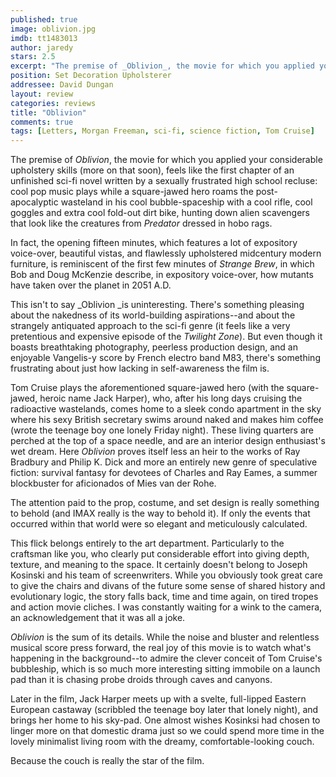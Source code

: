 ```yaml
---
published: true
image: oblivion.jpg
imdb: tt1483013
author: jaredy
stars: 2.5
excerpt: "The premise of _Oblivion_, the movie for which you applied your considerable upholstery skills (more on that soon), feels like the first chapter of an unfinished sci-fi novel written by a sexually frustrated high school recluse: cool pop music plays while a square-jawed hero roams the post-apocalyptic wasteland in his cool bubble-spaceship with a cool rifle, cool goggles and extra cool fold-out dirt bike, hunting down alien scavengers that look like the creatures from _Predator_ dressed in hobo rags."
position: Set Decoration Upholsterer
addressee: David Dungan
layout: review
categories: reviews
title: "Oblivion"
comments: true
tags: [Letters, Morgan Freeman, sci-fi, science fiction, Tom Cruise]
---
```

The premise of _Oblivion_, the movie for which you applied your considerable upholstery skills (more on that soon), feels like the first chapter of an unfinished sci-fi novel written by a sexually frustrated high school recluse: cool pop music plays while a square-jawed hero roams the post-apocalyptic wasteland in his cool bubble-spaceship with a cool rifle, cool goggles and extra cool fold-out dirt bike, hunting down alien scavengers that look like the creatures from _Predator_ dressed in hobo rags.

In fact, the opening fifteen minutes, which features a lot of expository voice-over, beautiful vistas, and flawlessly upholstered midcentury modern furniture, is reminiscent of the first few minutes of _Strange Brew_, in which Bob and Doug McKenzie describe, in expository voice-over, how mutants have taken over the planet in 2051 A.D. 

This isn't to say _Oblivion _is uninteresting. There's something pleasing about the nakedness of its world-building aspirations--and about the strangely antiquated approach to the sci-fi genre (it feels like a very pretentious and expensive episode of the _Twilight Zone_). But even though it boasts breathtaking photography, peerless production design, and an enjoyable Vangelis-y score by French electro band M83, there's something frustrating about just how lacking in self-awareness the film is.

Tom Cruise plays the aforementioned square-jawed hero (with the square-jawed, heroic name Jack Harper), who, after his long days cruising the radioactive wastelands, comes home to a sleek condo apartment in the sky where his sexy British secretary swims around naked and makes him coffee (wrote the teenage boy one lonely Friday night). These living quarters are perched at the top of a space needle, and are an interior design enthusiast's wet dream. Here _Oblivion_ proves itself less an heir to the works of Ray Bradbury and Philip K. Dick and more an entirely new genre of speculative fiction: survival fantasy for devotees of Charles and Ray Eames, a summer blockbuster for aficionados of Mies van der Rohe. 

The attention paid to the prop, costume, and set design is really something to behold (and IMAX really is the way to behold it). If only the events that occurred within that world were so elegant and meticulously calculated. 

This flick belongs entirely to the art department. Particularly to the craftsman like you, who clearly put considerable effort into giving depth, texture, and meaning to the space. It certainly doesn't belong to Joseph Kosinski and his team of screenwriters. While you obviously took great care to give the chairs and divans of the future some sense of shared history and evolutionary logic, the story falls back, time and time again, on tired tropes and action movie cliches. I was constantly waiting for a wink to the camera, an acknowledgement that it was all a joke.

_Oblivion_ is the sum of its details. While the noise and bluster and relentless musical score press forward, the real joy of this movie is to watch what's happening in the background--to admire the clever conceit of Tom Cruise's bubbleship, which is so much more interesting sitting immobile on a launch pad than it is chasing probe droids through caves and canyons. 

Later in the film, Jack Harper meets up with a svelte, full-lipped Eastern European castaway (scribbled the teenage boy later that lonely night), and brings her home to his sky-pad. One almost wishes Kosinksi had chosen to linger more on that domestic drama just so we could spend more time in the lovely minimalist living room with the dreamy, comfortable-looking couch. 

Because the couch is really the star of the film.